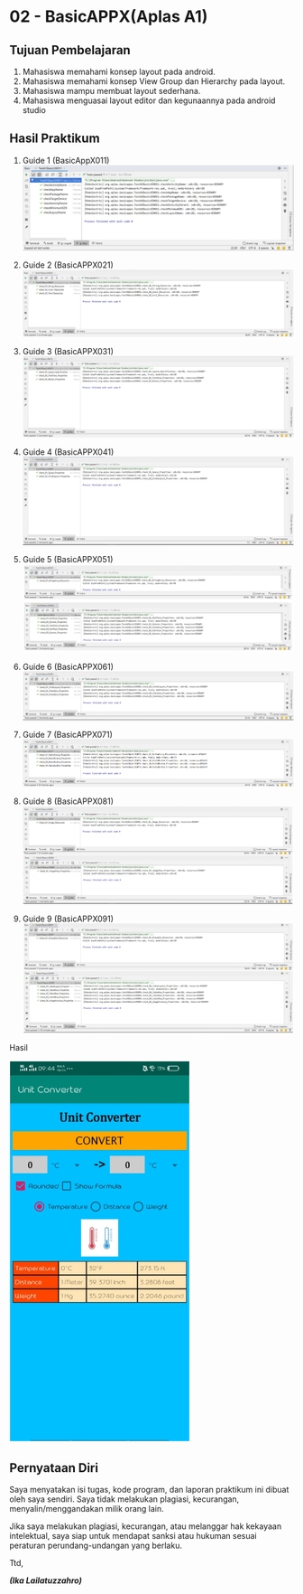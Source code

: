 # 02 - BasicAPPX(Aplas A1)

## Tujuan Pembelajaran

1. Mahasiswa memahami konsep layout pada android. 
2. Mahasiswa memahami konsep View Group dan Hierarchy pada layout. 
3. Mahasiswa mampu membuat layout sederhana. 
4. Mahasiswa menguasai layout editor dan kegunaannya pada android studio

## Hasil Praktikum

1. Guide 1 (BasicAppX011)
![contoh gambar](img/Guide1.PNG)

2. Guide  2 (BasicAPPX021)
![contoh gambar](img/Guide2.PNG)

3. Guide  3 (BasicAPPX031)
![contoh gambar](img/Guide3.PNG)

4. Guide  4 (BasicAPPX041)
![contoh gambar](img/Guide4.PNG)

5. Guide  5 (BasicAPPX051)
![contoh gambar](img/Guide5.PNG)

6. Guide  6 (BasicAPPX061)
![contoh gambar](img/Guide6.PNG)

7. Guide  7 (BasicAPPX071)
![contoh gambar](img/Guide7.PNG)

8. Guide  8 (BasicAPPX081)
![contoh gambar](img/Guide8.PNG)

9. Guide  9 (BasicAPPX091)
![contoh gambar](img/Guide9.PNG)

Hasil

![contoh gambar](img/Hasil.PNG)

## Pernyataan Diri

Saya menyatakan isi tugas, kode program, dan laporan praktikum ini dibuat oleh saya sendiri. Saya tidak melakukan plagiasi, kecurangan, menyalin/menggandakan milik orang lain.

Jika saya melakukan plagiasi, kecurangan, atau melanggar hak kekayaan intelektual, saya siap untuk mendapat sanksi atau hukuman sesuai peraturan perundang-undangan yang berlaku.

Ttd,

***(Ika Lailatuzzahro)*** 